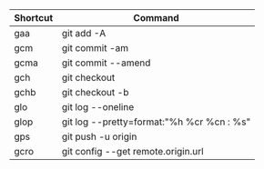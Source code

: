 | Shortcut | Command |
| --- | --- |
| gaa | git add -A |
| gcm | git commit -am |
| gcma | git commit --amend |
| gch | git checkout |
| gchb | git checkout -b |
| glo | git log --oneline |
| glop | git log --pretty=format:\"%h  %cr  %cn : %s\" |
| gps | git push -u origin |
| gcro | git config --get remote.origin.url |
